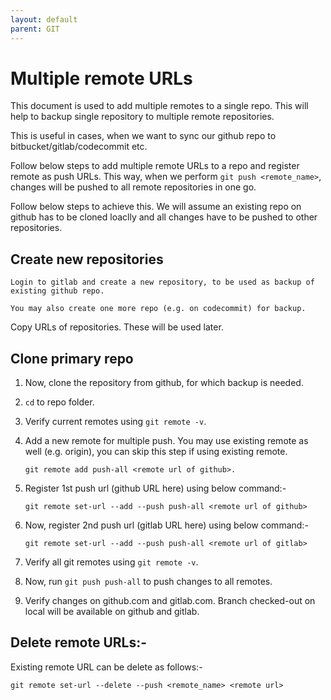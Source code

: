 ```yaml
---
layout: default
parent: GIT
---
```


# Multiple remote URLs

This document is used to add multiple remotes to a single repo. This will help to backup single repository to multiple remote repositories.

This is useful in cases, when we want to sync our github repo to bitbucket/gitlab/codecommit etc.

Follow below steps to add multiple remote URLs to a repo and register remote as push URLs. This way, when we perform `git push <remote_name>`, changes will be pushed to all remote repositories in one go.

Follow below steps to achieve this. We will assume an existing repo on github has to be cloned loaclly and all changes have to be pushed to other repositories.

## Create new repositories

```text
Login to gitlab and create a new repository, to be used as backup of existing github repo.
```

```text
You may also create one more repo (e.g. on codecommit) for backup.
```

Copy URLs of repositories. These will be used later.

## Clone primary repo

1. Now, clone the repository from github, for which backup is needed.
2. `cd` to repo folder.
3. Verify current remotes using `git remote -v`.
4. Add a new remote for multiple push. You may use existing remote as well (e.g. origin), you can skip this step if using existing remote.

    ```shell
    git remote add push-all <remote url of github>.
    ```

5. Register 1st push url (github URL here) using below command:-

    ```shell
    git remote set-url --add --push push-all <remote url of github>
    ```

6. Now, register 2nd push url (gitlab URL here) using below command:-

    ```shell
    git remote set-url --add --push push-all <remote url of gitlab>
    ```

7. Verify all git remotes using `git remote -v`.
8. Now, run `git push push-all` to push changes to all remotes.
9. Verify changes on github.com and gitlab.com. Branch checked-out on local will be available on github and gitlab.

## Delete remote URLs:-

Existing remote URL can be delete as follows:-

```shell
git remote set-url --delete --push <remote_name> <remote url>
```
